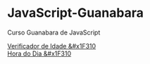 # JavaScript-Guanabara
 Curso Guanabara de JavaScript

 <a href="https://arthurcr12.github.io/JavaScript-Guanabara/cursojs/exercicios/aula12ex/ex015/modelo.html" target="_blank">Verificador de Idade &#x1F310</a><br>
 <a href="https://arthurcr12.github.io/JavaScript-Guanabara/cursojs/exercicios/aula12ex/ex014/modelo.html" target="_blank">Hora do Dia &#x1F310</a>
